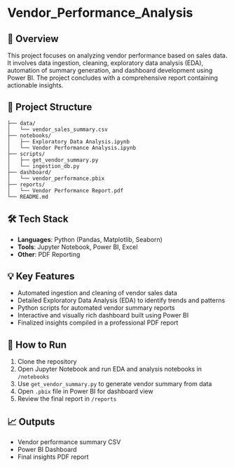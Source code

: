 # Vendor_Performance_Analysis

## 📌 Overview
This project focuses on analyzing vendor performance based on sales data. It involves data ingestion, cleaning, exploratory data analysis (EDA), automation of summary generation, and dashboard development using Power BI. The project concludes with a comprehensive report containing actionable insights.

## 📂 Project Structure
```
├── data/
│   └── vendor_sales_summary.csv
├── notebooks/
│   ├── Exploratory Data Analysis.ipynb
│   └── Vendor Performance Analysis.ipynb
├── scripts/
│   ├── get_vendor_summary.py
│   └── ingestion_db.py
├── dashboard/
│   └── vendor_performance.pbix
├── reports/
│   └── Vendor Performance Report.pdf
└── README.md
```

## 🛠️ Tech Stack
- **Languages**: Python (Pandas, Matplotlib, Seaborn)
- **Tools**: Jupyter Notebook, Power BI, Excel
- **Other**: PDF Reporting

## 💡 Key Features
- Automated ingestion and cleaning of vendor sales data
- Detailed Exploratory Data Analysis (EDA) to identify trends and patterns
- Python scripts for automated vendor summary reports
- Interactive and visually rich dashboard built using Power BI
- Finalized insights compiled in a professional PDF report

## 🚀 How to Run
1. Clone the repository
2. Open Jupyter Notebook and run EDA and analysis notebooks in `/notebooks`
3. Use `get_vendor_summary.py` to generate vendor summary from data
4. Open `.pbix` file in Power BI for dashboard view
5. Review the final report in `/reports`

## 📈 Outputs
- Vendor performance summary CSV
- Power BI Dashboard
- Final insights PDF report


